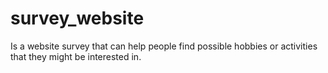 # survey_website

Is a website survey that can help people find possible hobbies or activities that they might be interested in.
